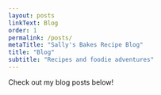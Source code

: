 ```yaml
---
layout: posts
linkText: Blog
order: 1
permalink: /posts/
metaTitle: "Sally's Bakes Recipe Blog"
title: "Blog"
subtitle: "Recipes and foodie adventures"
---
```


Check out my blog posts below!
